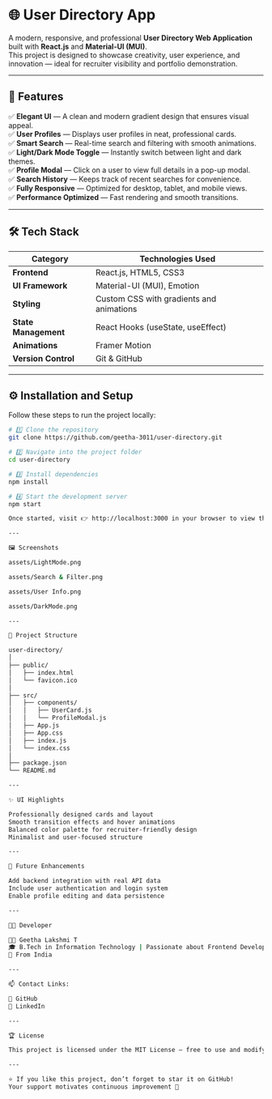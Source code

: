 # 🌐 User Directory App

A modern, responsive, and professional **User Directory Web Application** built with **React.js** and **Material-UI (MUI)**.  
This project is designed to showcase creativity, user experience, and innovation — ideal for recruiter visibility and portfolio demonstration.

---

## 🚀 Features

✅ **Elegant UI** — A clean and modern gradient design that ensures visual appeal.  
✅ **User Profiles** — Displays user profiles in neat, professional cards.  
✅ **Smart Search** — Real-time search and filtering with smooth animations.  
✅ **Light/Dark Mode Toggle** — Instantly switch between light and dark themes.  
✅ **Profile Modal** — Click on a user to view full details in a pop-up modal.  
✅ **Search History** — Keeps track of recent searches for convenience.  
✅ **Fully Responsive** — Optimized for desktop, tablet, and mobile views.  
✅ **Performance Optimized** — Fast rendering and smooth transitions.  

---

## 🛠️ Tech Stack

| Category | Technologies Used |
|-----------|------------------|
| **Frontend** | React.js, HTML5, CSS3 |
| **UI Framework** | Material-UI (MUI), Emotion |
| **Styling** | Custom CSS with gradients and animations |
| **State Management** | React Hooks (useState, useEffect) |
| **Animations** | Framer Motion |
| **Version Control** | Git & GitHub |

---

## ⚙️ Installation and Setup

Follow these steps to run the project locally:

```bash
# 1️⃣ Clone the repository
git clone https://github.com/geetha-3011/user-directory.git

# 2️⃣ Navigate into the project folder
cd user-directory

# 3️⃣ Install dependencies
npm install

# 4️⃣ Start the development server
npm start

Once started, visit 👉 http://localhost:3000 in your browser to view the app.

---

🖼️ Screenshots

assets/LightMode.png

assets/Search & Filter.png

assets/User Info.png

assets/DarkMode.png

---

🧠 Project Structure

user-directory/
│
├── public/
│   ├── index.html
│   └── favicon.ico
│
├── src/
│   ├── components/
│   │   ├── UserCard.js
│   │   └── ProfileModal.js
│   ├── App.js
│   ├── App.css
│   ├── index.js
│   └── index.css
│
├── package.json
└── README.md

---

✨ UI Highlights

Professionally designed cards and layout
Smooth transition effects and hover animations
Balanced color palette for recruiter-friendly design
Minimalist and user-focused structure

---

🌱 Future Enhancements

Add backend integration with real API data
Include user authentication and login system
Enable profile editing and data persistence

---

👩‍💻 Developer

👩‍💻 Geetha Lakshmi T
🎓 B.Tech in Information Technology | Passionate about Frontend Development and UI Design
📍 From India

---

📫 Contact Links:

🔗 GitHub
💼 LinkedIn

---

🏆 License

This project is licensed under the MIT License — free to use and modify with credit.

---

⭐ If you like this project, don’t forget to star it on GitHub!
Your support motivates continuous improvement 💙
